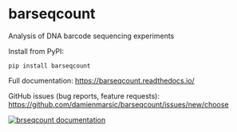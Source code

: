 # barseqcount

Analysis of DNA barcode sequencing experiments

Install from PyPI:
````
pip install barseqcount
````
Full documentation: https://barseqcount.readthedocs.io/

GitHub issues (bug reports, feature requests): https://github.com/damienmarsic/barseqcount/issues/new/choose

[![brseqcount documentation](https://img.shields.io/badge/barseqcount-Documentation-yellow)](https://barseqcount.readthedocs.io/)




